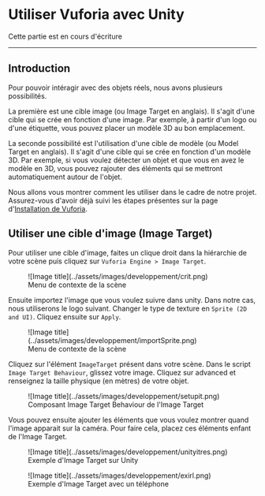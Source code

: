 # Utiliser Vuforia avec Unity

<div class="temp-card">
    Cette partie est en cours d'écriture
</div>

***

## Introduction

Pour pouvoir intéragir avec des objets réels, nous avons plusieurs possibilités. 

La première est une cible image (ou Image Target en anglais). Il s'agit d'une cible qui se crée en fonction d'une image. Par exemple, à partir d'un logo ou d'une étiquette, vous pouvez placer un modèle 3D au bon emplacement.

La seconde possibilité est l'utilisation d'une cible de modèle (ou Model Target en anglais). Il s'agit d'une cible qui se crée en fonction d'un modèle 3D. Par exemple, si vous voulez détecter un objet et que vous en avez le modèle en 3D, vous pouvez rajouter des éléments qui se mettront automatiquement autour de l'objet.

Nous allons vous montrer comment les utiliser dans le cadre de notre projet.
Assurez-vous d'avoir déjà suivi les étapes présentes sur la page d'[Installation de Vuforia](/PolyLens-Doc/configuration/vuforia).

## Utiliser une cible d'image (Image Target)

Pour utiliser une cible d'image, faites un clique droit dans la hiérarchie de votre scène puis cliquez sur `Vuforia Engine > Image Target`.

<figure markdown="span">
    ![Image title](../assets/images/developpement/crit.png)
    <figcaption>Menu de contexte de la scène</figcaption>
</figure>

Ensuite importez l'image que vous voulez suivre dans unity. Dans notre cas, nous utiliserons le logo suivant. Changer le type de texture en `Sprite (2D and UI)`. Cliquez ensuite sur `Apply`.

<figure markdown="span">
    ![Image title](../assets/images/developpement/importSprite.png)
    <figcaption>Menu de contexte de la scène</figcaption>
</figure>

Cliquez sur l'élément `ImageTarget` présent dans votre scène. Dans le script `Image Target Behaviour`, glissez votre image. Cliquez sur advanced et renseignez la taille physique (en mètres) de votre objet.

<figure markdown="span">
    ![Image title](../assets/images/developpement/setupit.png)
    <figcaption>Composant Image Target Behaviour de l'Image Target</figcaption>
</figure>

Vous pouvez ensuite ajouter les éléments que vous voulez montrer quand l'image apparait sur la caméra. Pour faire cela, placez ces éléments enfant de l'Image Target. 

<figure markdown="span">
    ![Image title](../assets/images/developpement/unityitres.png)
    <figcaption>Exemple d'Image Target sur Unity</figcaption>
</figure>

<figure markdown="span">
    ![Image title](../assets/images/developpement/exirl.png)
    <figcaption>Exemple d'Image Target avec un téléphone</figcaption>
</figure>

